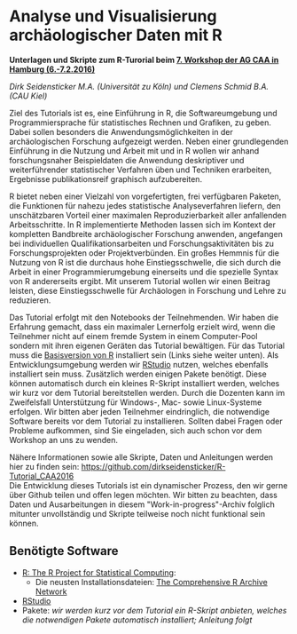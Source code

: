 # Analyse und Visualisierung archäologischer Daten mit R

**Unterlagen und Skripte zum R-Turorial beim [7. Workshop der AG CAA in Hamburg (6.-7.2.2016)](http://ag-caa.de/workshop2016/)**

*Dirk Seidensticker M.A. (Universität zu Köln) und Clemens Schmid B.A. (CAU Kiel)*

Ziel des Tutorials ist es, eine Einführung in R, die Softwareumgebung und Programmiersprache für statistisches Rechnen und Grafiken, zu geben. Dabei sollen besonders die Anwendungsmöglichkeiten in der archäologischen Forschung aufgezeigt werden. Neben einer grundlegenden Einführung in die Nutzung und Arbeit mit und in R wollen wir anhand forschungsnaher Beispieldaten die Anwendung deskriptiver und weiterführender statistischer Verfahren üben und Techniken erarbeiten, Ergebnisse publikationsreif graphisch aufzubereiten.

R bietet neben einer Vielzahl von vorgefertigten, frei verfügbaren Paketen, die Funktionen für nahezu jedes statistische Analyseverfahren liefern, den unschätzbaren Vorteil einer maximalen Reproduzierbarkeit aller anfallenden Arbeitsschritte. In R implementierte Methoden lassen sich im Kontext der kompletten Bandbreite archäologischer Forschung anwenden, angefangen bei individuellen Qualifikationsarbeiten und Forschungsaktivitäten bis zu Forschungsprojekten oder Projektverbünden. Ein großes Hemmnis für die Nutzung von R ist die durchaus hohe Einstiegsschwelle, die sich durch die Arbeit in einer Programmierumgebung einerseits und die spezielle Syntax von R andererseits ergibt. Mit unserem Tutorial wollen wir einen Beitrag leisten, diese Einstiegsschwelle für Archäologen in Forschung und Lehre zu reduzieren.

Das Tutorial erfolgt mit den Notebooks der Teilnehmenden. Wir haben die Erfahrung gemacht, dass ein maximaler Lernerfolg erzielt wird, wenn die Teilnehmer nicht auf einem fremde System in einem Computer-Pool sondern mit ihren eigenen Geräten das Tutorial bewältigen. Für das Tutorial muss die [Basisversion von R](https://www.r-project.org/) installiert sein (Links siehe weiter unten). Als Entwicklungsumgebung werden wir [RStudio](https://www.rstudio.com/products/rstudio/) nutzen, welches ebenfalls installiert sein muss. Zusätzlich werden einigen Pakete benötigt. Diese können automatisch durch ein kleines R-Skript installiert werden, welches wir kurz vor dem Tutorial bereitstellen werden. Durch die Dozenten kann im Zweifelsfall Unterstützung für Windows-, Mac- sowie Linux-Systeme erfolgen. Wir bitten aber jeden Teilnehmer eindringlich, die notwendige Software bereits vor dem Tutorial zu installieren. Sollten dabei Fragen oder Probleme aufkommen, sind Sie eingeladen, sich auch schon vor dem Workshop an uns zu wenden.  

Nähere Informationen sowie alle Skripte, Daten und Anleitungen werden hier zu finden sein:  https://github.com/dirkseidensticker/R-Tutorial_CAA2016  
Die Entwicklung dieses Tutorials ist ein dynamischer Prozess, den wir gerne über Github teilen und offen legen möchten. Wir bitten zu beachten, dass Daten und Ausarbeitungen in diesem "Work-in-progress"-Archiv folglich mitunter unvollständig und Skripte teilweise noch nicht funktional sein können. 

## Benötigte Software
* [R: The R Project for Statistical Computing](https://www.r-project.org/):
	* Die neusten Installationsdateien: [The Comprehensive R Archive Network](http://ftp5.gwdg.de/pub/misc/cran/)
* [RStudio](https://www.rstudio.com/products/rstudio/download/)
* Pakete: *wir werden kurz vor dem Tutorial ein R-Skript anbieten, welches die notwendigen Pakete automatisch installiert; Anleitung folgt*